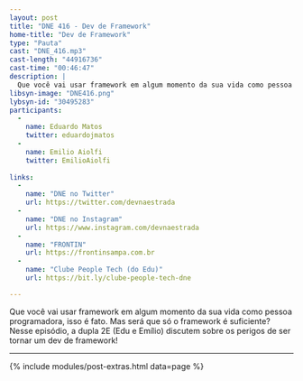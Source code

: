 ```yaml
---
layout: post
title: "DNE 416 - Dev de Framework"
home-title: "Dev de Framework"
type: "Pauta"
cast: "DNE_416.mp3"
cast-length: "44916736"
cast-time: "00:46:47"
description: |
  Que você vai usar framework em algum momento da sua vida como pessoa programadora, isso é fato. Mas será que só o framework é suficiente? Nesse episódio, a dupla 2E (Edu e Emílio) discutem sobre os perigos de ser tornar um dev de framework!
libsyn-image: "DNE416.png"
lybsyn-id: "30495283"
participants:
  -
    name: Eduardo Matos
    twitter: eduardojmatos
  -
    name: Emilio Aiolfi
    twitter: EmilioAiolfi
    
links:
  -
    name: "DNE no Twitter"
    url: https://twitter.com/devnaestrada
  -
    name: "DNE no Instagram"
    url: https://www.instagram.com/devnaestrada
  -
    name: "FRONTIN"
    url: https://frontinsampa.com.br
  -
    name: "Clube People Tech (do Edu)"
    url: https://bit.ly/clube-people-tech-dne

---
```


Que você vai usar framework em algum momento da sua vida como pessoa programadora, isso é fato. Mas será que só o framework é suficiente? Nesse episódio, a dupla 2E (Edu e Emílio) discutem sobre os perigos de ser tornar um dev de framework!

---

{% include modules/post-extras.html data=page %}

